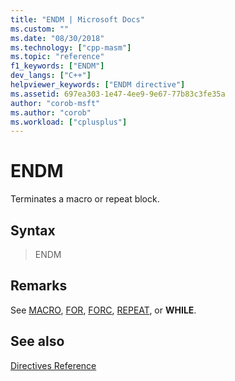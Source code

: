 ```yaml
---
title: "ENDM | Microsoft Docs"
ms.custom: ""
ms.date: "08/30/2018"
ms.technology: ["cpp-masm"]
ms.topic: "reference"
f1_keywords: ["ENDM"]
dev_langs: ["C++"]
helpviewer_keywords: ["ENDM directive"]
ms.assetid: 697ea303-1e47-4ee9-9e67-77b83c3fe35a
author: "corob-msft"
ms.author: "corob"
ms.workload: ["cplusplus"]
---
```

# ENDM

Terminates a macro or repeat block.

## Syntax

> ENDM

## Remarks

See [MACRO](../../assembler/masm/macro.md), [FOR](../../assembler/masm/for-masm.md), [FORC](../../assembler/masm/forc.md), [REPEAT](../../assembler/masm/repeat.md), or **WHILE**.

## See also

[Directives Reference](../../assembler/masm/directives-reference.md)<br/>